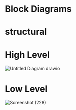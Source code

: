 # Block Diagrams
# structural 
# High Level 

![Untitled Diagram drawio](https://user-images.githubusercontent.com/98865009/157827316-d06c6094-d8e0-4302-ae2d-15ae1abcfa9e.png)


# Low Level

![Screenshot (228)](https://user-images.githubusercontent.com/98865009/157855641-3445ed66-aa03-4006-b823-e888ba4b6845.png)
